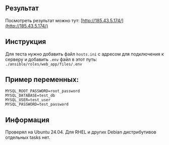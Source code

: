 ## Результат

Посмотреть результат можно тут: [http://185.43.5.174/](http://185.43.5.174/)

## Инструкция

Для теста нужно добавить файл `hosts.ini` с адресом для подключения к серверу и добавить `.env` файл в этот путь: `./ansible/roles/web_app/files/.env`

## Пример переменных:

```plaintext
MYSQL_ROOT_PASSWORD=root_password
MYSQL_DATABASE=test_db
MYSQL_USER=test_user
MYSQL_PASSWORD=test_password
```

## Информация

Проверял на Ubuntu 24.04. Для RHEL и других Debian дистрибутивов отдельных tasks нет.
